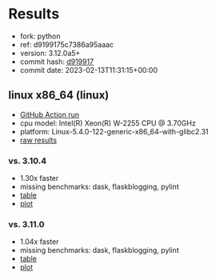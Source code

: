 # Results

- fork: python
- ref: d9199175c7386a95aaac
- version: 3.12.0a5+
- commit hash: [d919917](https://github.com/python/cpython/commit/d919917)
- commit date: 2023-02-13T11:31:15+00:00

## linux x86_64 (linux)

- [GitHub Action run](https://github.com/faster-cpython/benchmarking/actions/runs/4205439451)
- cpu model: Intel(R) Xeon(R) W-2255 CPU @ 3.70GHz
- platform: Linux-5.4.0-122-generic-x86_64-with-glibc2.31
- [raw results](bm-20230213-linux-x86_64-python-d9199175c7386a95aaac-3.12.0a5%2B-d919917.json)

### vs. 3.10.4

- 1.30x faster
- missing benchmarks: dask, flaskblogging, pylint
- [table](bm-20230213-linux-x86_64-python-d9199175c7386a95aaac-3.12.0a5%2B-d919917-vs-3.10.4.md)
- [plot](bm-20230213-linux-x86_64-python-d9199175c7386a95aaac-3.12.0a5%2B-d919917-vs-3.10.4.png)

### vs. 3.11.0

- 1.04x faster
- missing benchmarks: dask, flaskblogging, pylint
- [table](bm-20230213-linux-x86_64-python-d9199175c7386a95aaac-3.12.0a5%2B-d919917-vs-3.11.0.md)
- [plot](bm-20230213-linux-x86_64-python-d9199175c7386a95aaac-3.12.0a5%2B-d919917-vs-3.11.0.png)

